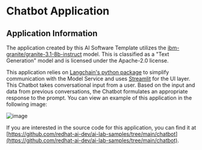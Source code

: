 <!-- Original Recipe README: https://github.com/containers/ai-lab-recipes/blob/main/recipes/natural_language_processing/chatbot/README.md
-->

# Chatbot Application

## Application Information

The application created by this AI Software Template utilizes the [ibm-granite/granite-3.1-8b-instruct](https://huggingface.co/ibm-granite/granite-3.1-8b-instruct) model. This is classified as a "Text Generation" model and is licensed under the Apache-2.0 license.

This application relies on [Langchain's python package](https://python.langchain.com/docs/introduction/) to simplify communication with the Model Service and uses [Streamlit](https://streamlit.io/) for the UI layer. This Chatbot takes conversational input from a user. Based on the input and data from previous conversations, the Chatbot formulates an appropriate response to the prompt. You can view an example of this application in the following image:

![image](./images/chatbot.png)

If you are interested in the source code for this application, you can find it at [https://github.com/redhat-ai-dev/ai-lab-samples/tree/main/chatbot](https://github.com/redhat-ai-dev/ai-lab-samples/tree/main/chatbot).